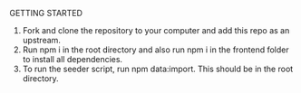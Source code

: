 GETTING STARTED

1. Fork and clone the repository to your computer and add this repo as an upstream.
2. Run npm i in the root directory and also run npm i in the frontend folder to install all dependencies.
3. To run the seeder script, run npm data:import. This should be in the root directory.
